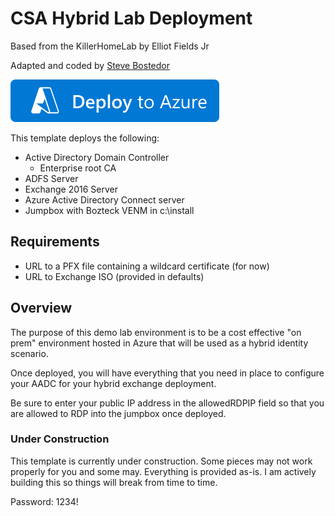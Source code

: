 # CSA Hybrid Lab Deployment
Based from the KillerHomeLab by Elliot Fields Jr

Adapted and coded by [Steve Bostedor](mailto://steve.bostedor@microsoft.com)

[![Deploy To Azure](https://raw.githubusercontent.com/Azure/azure-quickstart-templates/master/1-CONTRIBUTION-GUIDE/images/deploytoazure.svg?sanitize=true)](https://portal.azure.com/#create/Microsoft.Template/uri/https%3a%2f%2fraw.githubusercontent.com%2fbossteve%2flab2%2fmain%2fazuredeploy.json)

This template deploys the following:

* Active Directory Domain Controller
  - Enterprise root CA
* ADFS Server
* Exchange 2016 Server
* Azure Active Directory Connect server
* Jumpbox with Bozteck VENM in c:\install

## Requirements
* URL to a PFX file containing a wildcard certificate (for now)
* URL to Exchange ISO (provided in defaults)

## Overview
The purpose of this demo lab environment is to be a cost effective "on prem" environment hosted in Azure that will be used as a hybrid identity scenario.  

Once deployed, you will have everything that you need in place to configure your AADC for your hybrid exchange deployment.  

Be sure to enter your public IP address in the allowedRDPIP field so that you are allowed to RDP into the jumpbox once deployed.

### Under Construction
This template is currently under construction.  Some pieces may not work properly for you and some may.  Everything is provided as-is.  I am actively building this so things will break from time to time.

Password: 1234!
